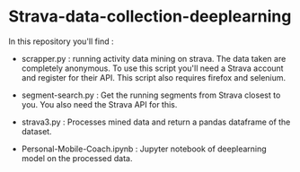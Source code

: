 # Strava-data-collection-deeplearning

In this repository you'll find : 

  * scrapper.py : running activity data mining on strava. The data taken are completely anonymous. To use this script you'll need a Strava account and register for their API. This script also requires firefox and selenium.
  
  * segment-search.py : Get the running segments from Strava closest to you. You also need the Strava API for this.
  
  * strava3.py : Processes mined data and return a pandas dataframe of the dataset.
  
  * Personal-Mobile-Coach.ipynb : Jupyter notebook of deeplearning model on the processed data.

